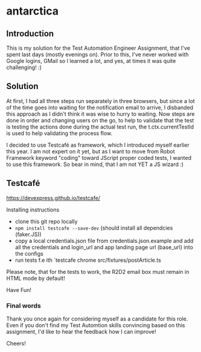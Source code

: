 # antarctica

## Introduction

This is my solution for the Test Automation Engineer Assignment, that I've spent last days (mostly evenings on). Prior to this, I've never worked with Google logins, GMail so I learned a lot, and yes, at times it was quite challenging! :)


## Solution

At first, I had all three steps run separately in three browsers, but since a lot of the time goes into waiting for the notification email to arrive, I disbanded this approach as I didn't think it was wise to hurry to waiting. Now steps are done in order and changing users on the go, to help to validate that the test is testing the actions done during the actual test run, the t.ctx.currentTestId is used to help validating the process flow.

I decided to use Testcafé as framework, which I introduced myself earlier this year. I am not expert on it yet, but as I want to move from Robot Framework keyword "coding" toward JScript proper coded tests, I wanted to use this framework. So bear in mind, that I am not YET a JS wizard :)

## Testcafé

https://devexpress.github.io/testcafe/

Installing instructions

- clone this git repo locally
- `npm install testcafe --save-dev` (should install all dependcies (faker.JS))
- copy a local credentials.json file from credentials.json.example and add all the credentials and login_url and app landing page url (base_url) into the configs
- run tests f.e ith `testcafe chrome src/fixtures/postArticle.ts

Please note, that for the tests to work, the R2D2 email box must remain in HTML mode by default!

Have Fun!

### Final words

Thank you once again for considering myself as a candidate for this role. Even if you don't find my Test Automtion skills convincing based on this assignment, I'd like to hear the feedback how I can improve!

Cheers!